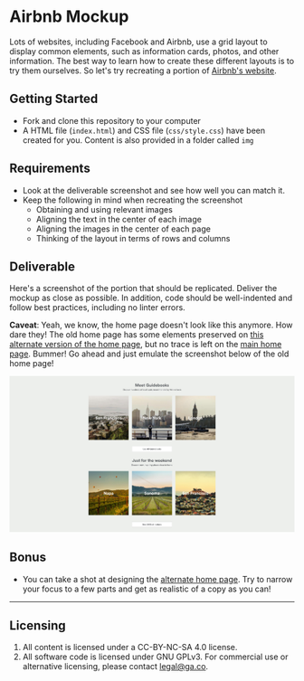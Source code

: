 # Airbnb Mockup

Lots of websites, including Facebook and Airbnb, use a grid layout to display common elements, such as information cards, photos, and other information. The best way to learn how to create these different layouts is to try them ourselves. So let's try recreating a portion of [Airbnb's website](https://www.airbnb.com/?logo=1).

## Getting Started
* Fork and clone this repository to your computer
* A HTML file (`index.html`) and CSS file (`css/style.css`) have been created for you. Content is also provided in a folder called `img`

## Requirements
* Look at the deliverable screenshot and see how well you can match it.
* Keep the following in mind when recreating the screenshot
  * Obtaining and using relevant images
  * Aligning the text in the center of each image
  * Aligning the images in the center of each page
  * Thinking of the layout in terms of rows and columns

## Deliverable

Here's a screenshot of the portion that should be replicated. Deliver the mockup as close as possible. In addition, code should be well-indented and follow best practices, including no linter errors.

**Caveat**: Yeah, we know, the home page doesn't look like this anymore. How dare they! The old home page has some elements preserved on [this alternate version of the home page](https://www.airbnb.com/?logo=1), but no trace is left on the [main home page](https://www.airbnb.com/). Bummer! Go ahead and just emulate the screenshot below of the old home page!

![Solution](solution.jpg)

## Bonus

* You can take a shot at designing the [alternate home page](https://www.airbnb.com/?logo=1). Try to narrow your focus to a few parts and get as realistic of a copy as you can!


---

## Licensing
1. All content is licensed under a CC-BY-NC-SA 4.0 license.
2. All software code is licensed under GNU GPLv3. For commercial use or alternative licensing, please contact legal@ga.co.
